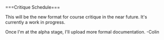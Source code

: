 ===Critique Schedule===

This will be the new format for course critique in the near future.  It's currently a work in progress. 

Once I'm at the alpha stage, I'll upload more formal documentation.
-Colin

